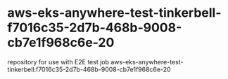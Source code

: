 # aws-eks-anywhere-test-tinkerbell-f7016c35-2d7b-468b-9008-cb7e1f968c6e-20
repository for use with E2E test job aws-eks-anywhere-test-tinkerbell:f7016c35-2d7b-468b-9008-cb7e1f968c6e-20
